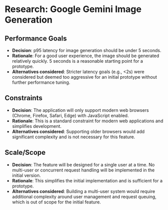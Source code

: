 # Research: Google Gemini Image Generation

## Performance Goals

- **Decision**: p95 latency for image generation should be under 5 seconds.
- **Rationale**: For a good user experience, the image should be generated relatively quickly. 5 seconds is a reasonable starting point for a prototype.
- **Alternatives considered**: Stricter latency goals (e.g., <2s) were considered but deemed too aggressive for an initial prototype without further performance tuning.

## Constraints

- **Decision**: The application will only support modern web browsers (Chrome, Firefox, Safari, Edge) with JavaScript enabled.
- **Rationale**: This is a standard constraint for modern web applications and simplifies development.
- **Alternatives considered**: Supporting older browsers would add significant complexity and is not necessary for this feature.

## Scale/Scope

- **Decision**: The feature will be designed for a single user at a time. No multi-user or concurrent request handling will be implemented in the initial version.
- **Rationale**: This simplifies the initial implementation and is sufficient for a prototype.
- **Alternatives considered**: Building a multi-user system would require additional complexity around user management and request queuing, which is out of scope for the initial feature.
